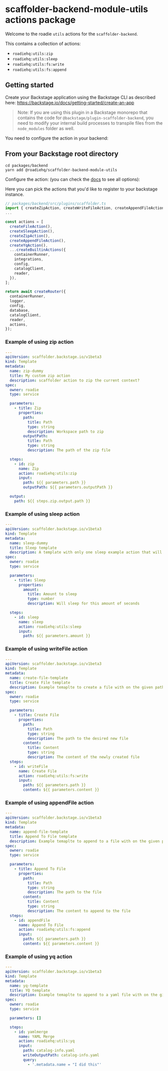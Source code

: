 # scaffolder-backend-module-utils actions package

Welcome to the roadie `utils` actions for the `scaffolder-backend`.

This contains a collection of actions:

- `roadiehq:utils:zip`
- `roadiehq:utils:sleep`
- `roadiehq:utils:fs:write`
- `roadiehq:utils:fs:append`

## Getting started

Create your Backstage application using the Backstage CLI as described here:
https://backstage.io/docs/getting-started/create-an-app

> Note: If you are using this plugin in a Backstage monorepo that contains the code for `@backstage/plugin-scaffolder-backend`, you need to modify your internal build processes to transpile files from the `node_modules` folder as well.

You need to configure the action in your backend:

## From your Backstage root directory

```
cd packages/backend
yarn add @roadiehq/scaffolder-backend-module-utils
```

Configure the action:
(you can check the [docs](https://backstage.io/docs/features/software-templates/writing-custom-actions#registering-custom-actions) to see all options):

Here you can pick the actions that you'd like to register to your backstage instance.

```typescript
// packages/backend/src/plugins/scaffolder.ts
import { createZipAction, createWriteFileAction, createAppendFileAction, createSleepAction, createYqAction } from '@roadiehq/scaffolder-backend-module-utils';
...

const actions = [
  createFileAction(),
  createSleepAction(),
  createZipAction(),
  createAppendFileAction(),
  createYqAction(),
  ...createBuiltinActions({
    containerRunner,
    integrations,
    config,
    catalogClient,
    reader,
  }),
];

return await createRouter({
  containerRunner,
  logger,
  config,
  database,
  catalogClient,
  reader,
  actions,
});
```

### Example of using zip action

```yaml
---
apiVersion: scaffolder.backstage.io/v1beta3
kind: Template
metadata:
  name: zip-dummy
  title: My custom zip action
  description: scaffolder action to zip the current context?
spec:
  owner: roadie
  type: service

  parameters:
    - title: Zip
      properties:
        path:
          title: Path
          type: string
          description: Workspace path to zip
        outputPath:
          title: Path
          type: string
          description: The path of the zip file

  steps:
    - id: zip
      name: Zip
      action: roadiehq:utils:zip
      input:
        path: ${{ parameters.path }}
        outputPath: ${{ parameters.outputPath }}

  output:
    path: ${{ steps.zip.output.path }}
```

### Example of using sleep action

```yaml
---
apiVersion: scaffolder.backstage.io/v1beta3
kind: Template
metadata:
  name: sleep-dummy
  title: Sleep template
  description: A template with only one sleep example action that will ask for a user input for the amount of seconds it should sleep
spec:
  owner: roadie
  type: service

  parameters:
    - title: Sleep
      properties:
        amount:
          title: Amount to sleep
          type: number
          description: Will sleep for this amount of seconds

  steps:
    - id: sleep
      name: sleep
      action: roadiehq:utils:sleep
      input:
        path: ${{ parameters.amount }}
```

### Example of using writeFile action

```yaml
---
apiVersion: scaffolder.backstage.io/v1beta3
kind: Template
metadata:
  name: create-file-template
  title: Create File template
  description: Example temaplte to create a file with on the given path with the given content in the workspace.
spec:
  owner: roadie
  type: service

  parameters:
    - title: Create File
      properties:
        path:
          title: Path
          type: string
          description: The path to the desired new file
        content:
          title: Content
          type: string
          description: The content of the newly created file
  steps:
    - id: writeFile
      name: Create File
      action: roadiehq:utils:fs:write
      input:
        path: ${{ parameters.path }}
        content: ${{ parameters.content }}
```

### Example of using appendFile action

```yaml
---
apiVersion: scaffolder.backstage.io/v1beta3
kind: Template
metadata:
  name: append-file-template
  title: Append To File template
  description: Example temaplte to append to a file with on the given path with the given content in the workspace.
spec:
  owner: roadie
  type: service

  parameters:
    - title: Append To File
      properties:
        path:
          title: Path
          type: string
          description: The path to the file
        content:
          title: Content
          type: string
          description: The content to append to the file
  steps:
    - id: appendFile
      name: Append To File
      action: roadiehq:utils:fs:append
      input:
        path: ${{ parameters.path }}
        content: ${{ parameters.content }}
```

### Example of using yq action

```yaml
---
apiVersion: scaffolder.backstage.io/v1beta3
kind: Template
metadata:
  name: yq-template
  title: YQ template
  description: Example temaplte to append to a yaml file with on the given path with the given content in the workspace.
spec:
  owner: roadie
  type: service

  parameters: []

  steps:
    - id: yamlmerge
      name: YAML Merge
      action: roadiehq:utils:yq
      input:
        path: catalog-info.yaml
        writeOutputPath: catalog-info.yaml
        query:
          - '.metadata.name = "I did this"'
```
